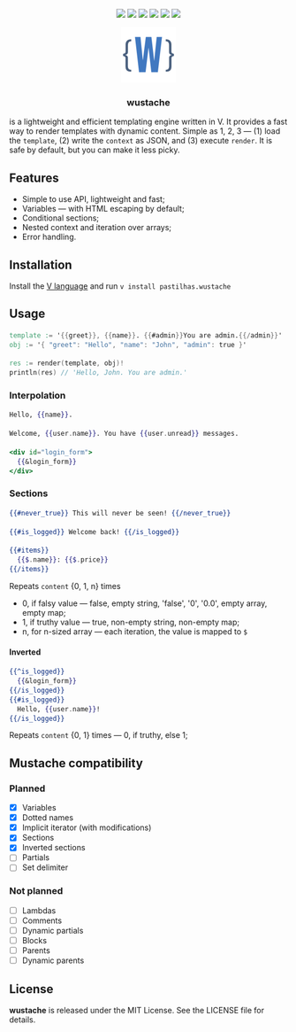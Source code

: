 <div align="center">

[![](https://img.shields.io/badge/Vlang-gray?style=for-the-badge&logo=v&color=%231c2841)](https://vlang.io/)
[![](https://img.shields.io/badge/WORK%20IN%20PROGRESS-%20rgb(255%2C%20172%2C%2028)%20?style=for-the-badge)](#)
[![](https://img.shields.io/github/commit-activity/w/pastilhas/wustache?style=for-the-badge&label=COMMITS&labelColor=%231c2841&color=%234078c0)](#)
[![](https://img.shields.io/github/stars/pastilhas/wustache?style=for-the-badge&label=STARS&labelColor=%231c2841&color=%234078c0)](#)
[![](https://img.shields.io/github/forks/pastilhas/wustache?style=for-the-badge&label=FORKS&labelColor=%231c2841&color=%234078c0)](#)
[![](https://img.shields.io/github/license/pastilhas/wustache?style=for-the-badge&label=%20&labelColor=%231c2841&color=%234078c0)](#)
  
[![](wustache.png)]()
  
### wustache

</div>

is a lightweight and efficient templating engine written in V. It provides a fast way to render templates with dynamic content. Simple as 1, 2, 3 &mdash; (1) load the `template`, (2) write the `context` as JSON, and (3) execute `render`. It is safe by default, but you can make it less picky.

## Features

- Simple to use API, lightweight and fast;
- Variables &mdash; with HTML escaping by default;
- Conditional sections;
- Nested context and iteration over arrays;
- Error handling.

## Installation

Install the [V language](https://vlang.io/) and run `v install pastilhas.wustache`

## Usage

```v
template := '{{greet}}, {{name}}. {{#admin}}You are admin.{{/admin}}'
obj := '{ "greet": "Hello", "name": "John", "admin": true }'

res := render(template, obj)!
println(res) // 'Hello, John. You are admin.'
```

### Interpolation

```mustache
Hello, {{name}}.

Welcome, {{user.name}}. You have {{user.unread}} messages.

<div id="login_form">
  {{&login_form}}
</div>
```

### Sections

```mustache
{{#never_true}} This will never be seen! {{/never_true}}

{{#is_logged}} Welcome back! {{/is_logged}}

{{#items}}
  {{$.name}}: {{$.price}}
{{/items}}
```

Repeats `content` {0, 1, n} times
- 0, if falsy value &mdash; false, empty string, 'false', '0', '0.0', empty array, empty map;
- 1, if truthy value &mdash; true, non-empty string, non-empty map;
- n, for n-sized array &mdash; each iteration, the value is mapped to `$`

#### Inverted

```mustache
{{^is_logged}}
  {{&login_form}}
{{/is_logged}}
{{#is_logged}}
  Hello, {{user.name}}!
{{/is_logged}}
```

Repeats `content` {0, 1} times &mdash; 0, if truthy, else 1;

## Mustache compatibility

### Planned

- [X] Variables
- [X] Dotted names
- [X] Implicit iterator (with modifications)
- [X] Sections 
- [X] Inverted sections
- [ ] Partials
- [ ] Set delimiter

### Not planned

- [ ] Lambdas
- [ ] Comments
- [ ] Dynamic partials
- [ ] Blocks
- [ ] Parents
- [ ] Dynamic parents

## License

**wustache** is released under the MIT License. See the LICENSE file for details.
